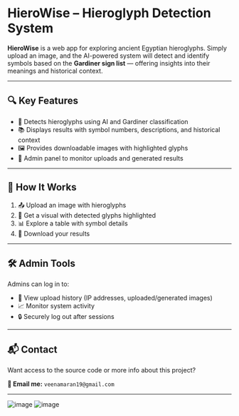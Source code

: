 # HieroWise – Hieroglyph Detection System

**HieroWise** is a web app for exploring ancient Egyptian hieroglyphs. Simply upload an image, and the AI-powered system will detect and identify symbols based on the **Gardiner sign list** — offering insights into their meanings and historical context.

---

## 🔍 Key Features

- 🤖 Detects hieroglyphs using AI and Gardiner classification  
- 📚 Displays results with symbol numbers, descriptions, and historical context  
- 🖼️ Provides downloadable images with highlighted glyphs  
- 🔐 Admin panel to monitor uploads and generated results  

---

## 📸 How It Works

1. 📤 Upload an image with hieroglyphs  
2. 🧠 Get a visual with detected glyphs highlighted  
3. 📊 Explore a table with symbol details  
4. 💾 Download your results  

---

## 🛠️ Admin Tools

Admins can log in to:

- 👀 View upload history (IP addresses, uploaded/generated images)  
- 📈 Monitor system activity  
- 🔒 Securely log out after sessions  

---

## 📬 Contact

Want access to the source code or more info about this project?

**📧 Email me:** `veenamaran19@gmail.com`  

---


![image](https://github.com/user-attachments/assets/6255ab2f-e348-4733-af5d-d4526b3e19a4)
![image](https://github.com/user-attachments/assets/ffc0c1d7-a850-4ec3-a511-e7e58bf68370)



